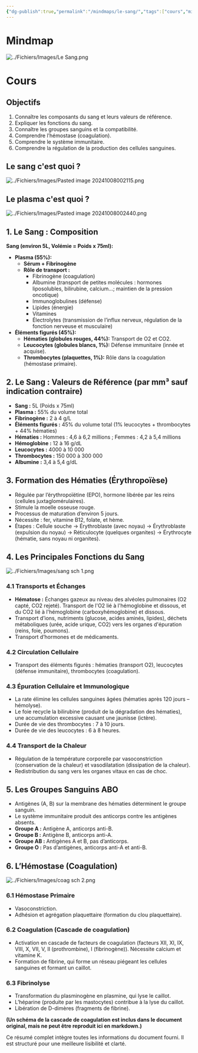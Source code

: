 ```yaml
---
{"dg-publish":true,"permalink":"/mindmaps/le-sang/","tags":["cours","mindmaps"],"noteIcon":"2"}
---
```




# Mindmap
![../Fichiers/Images/Le Sang.png](/img/user/Fichiers/Images/Le%20Sang.png)
# Cours
## Objectifs 

1. Connaître les composants du sang et leurs valeurs de référence.
2. Expliquer les fonctions du sang.
3. Connaître les groupes sanguins et la compatibilité.
4. Comprendre l’hémostase (coagulation).
5. Comprendre le système immunitaire.
6. Comprendre la régulation de la production des cellules sanguines.

## Le sang c'est quoi ?
![../Fichiers/Images/Pasted image 20241008002115.png](/img/user/Fichiers/Images/Pasted%20image%2020241008002115.png)
## Le plasma c'est quoi ?
![../Fichiers/Images/Pasted image 20241008002440.png](/img/user/Fichiers/Images/Pasted%20image%2020241008002440.png)

## 1. Le Sang : Composition

**Sang (environ 5L, Volémie = Poids x 75ml):**

* **Plasma (55%):**
    * **Sérum + Fibrinogène**
    * **Rôle de transport :**
        * Fibrinogène (coagulation)
        * Albumine (transport de petites molécules : hormones liposolubles, bilirubine, calcium…; maintien de la pression oncotique)
        * Immunoglobulines (défense)
        * Lipides (énergie)
        * Vitamines
        * Électrolytes (transmission de l’influx nerveux, régulation de la fonction nerveuse et musculaire)
* **Éléments figurés (45%):**
    * **Hématies (globules rouges, 44%):** Transport de O2 et CO2.
    * **Leucocytes (globules blancs, 1%):** Défense immunitaire (innée et acquise).
    * **Thrombocytes (plaquettes, 1%):** Rôle dans la coagulation (hémostase primaire).


## 2. Le Sang : Valeurs de Référence (par mm³ sauf indication contraire)

* **Sang :** 5L (Poids x 75ml)
* **Plasma :** 55% du volume total
* **Fibrinogène :** 2 à 4 g/L
* **Éléments figurés :** 45% du volume total (1% leucocytes + thrombocytes + 44% hématies)
* **Hématies :** Hommes : 4,6 à 6,2 millions ; Femmes : 4,2 à 5,4 millions
* **Hémoglobine :** 12 à 16 g/dL
* **Leucocytes :** 4000 à 10 000
* **Thrombocytes :** 150 000 à 300 000
* **Albumine :** 3,4 à 5,4 g/dL


## 3. Formation des Hématies (Érythropoïèse)

* Régulée par l’érythropoïétine (EPO), hormone libérée par les reins (cellules juxtaglomérulaires).
* Stimule la moelle osseuse rouge.
* Processus de maturation d’environ 5 jours.
* Nécessite : fer, vitamine B12, folate, et hème.
* Étapes : Cellule souche → Érythroblaste (avec noyau) → Érythroblaste (expulsion du noyau) → Réticulocyte (quelques organites) → Érythrocyte (hématie, sans noyau ni organites).


## 4. Les Principales Fonctions du Sang
![../Fichiers/Images/sang sch 1.png](/img/user/Fichiers/Images/sang%20sch%201.png)

### 4.1 Transports et Échanges

* **Hématose :** Échanges gazeux au niveau des alvéoles pulmonaires (O2 capté, CO2 rejeté). Transport de l'O2 lié à l'hémoglobine et dissous, et du CO2 lié à l'hémoglobine (carboxyhémoglobine) et dissous.
* Transport d’ions, nutriments (glucose, acides aminés, lipides), déchets métaboliques (urée, acide urique, CO2) vers les organes d'épuration (reins, foie, poumons).
* Transport d’hormones et de médicaments.

### 4.2 Circulation Cellulaire

* Transport des éléments figurés : hématies (transport O2), leucocytes (défense immunitaire), thrombocytes (coagulation).

### 4.3 Épuration Cellulaire et Immunologique

* La rate élimine les cellules sanguines âgées (hématies après 120 jours – hémolyse).
* Le foie recycle la bilirubine (produit de la dégradation des hématies), une accumulation excessive causant une jaunisse (ictère).
* Durée de vie des thrombocytes : 7 à 10 jours.
* Durée de vie des leucocytes : 6 à 8 heures.

### 4.4 Transport de la Chaleur

* Régulation de la température corporelle par vasoconstriction (conservation de la chaleur) et vasodilatation (dissipation de la chaleur).
* Redistribution du sang vers les organes vitaux en cas de choc.


## 5. Les Groupes Sanguins ABO

* Antigènes (A, B) sur la membrane des hématies déterminent le groupe sanguin.
* Le système immunitaire produit des anticorps contre les antigènes absents.
* **Groupe A :** Antigène A, anticorps anti-B.
* **Groupe B :** Antigène B, anticorps anti-A.
* **Groupe AB :** Antigènes A et B, pas d’anticorps.
* **Groupe O :** Pas d’antigènes, anticorps anti-A et anti-B.


## 6. L’Hémostase (Coagulation)

![../Fichiers/Images/coag sch 2.png](/img/user/Fichiers/Images/coag%20sch%202.png)

### 6.1 Hémostase Primaire

* Vasoconstriction.
* Adhésion et agrégation plaquettaire (formation du clou plaquettaire).

### 6.2 Coagulation (Cascade de coagulation)

* Activation en cascade de facteurs de coagulation (facteurs XII, XI, IX, VIII, X, VII, V, II (prothrombine), I (fibrinogène)).  Nécessite calcium et vitamine K.
* Formation de fibrine, qui forme un réseau piégeant les cellules sanguines et formant un caillot.

### 6.3 Fibrinolyse

* Transformation du plasminogène en plasmine, qui lyse le caillot.
* L’héparine (produite par les mastocytes) contribue à la lyse du caillot.
* Libération de D-dimères (fragments de fibrine).


**(Un schéma de la cascade de coagulation est inclus dans le document original, mais ne peut être reproduit ici en markdown.)**


Ce résumé complet intègre toutes les informations du document fourni.  Il est structuré pour une meilleure lisibilité et clarté.